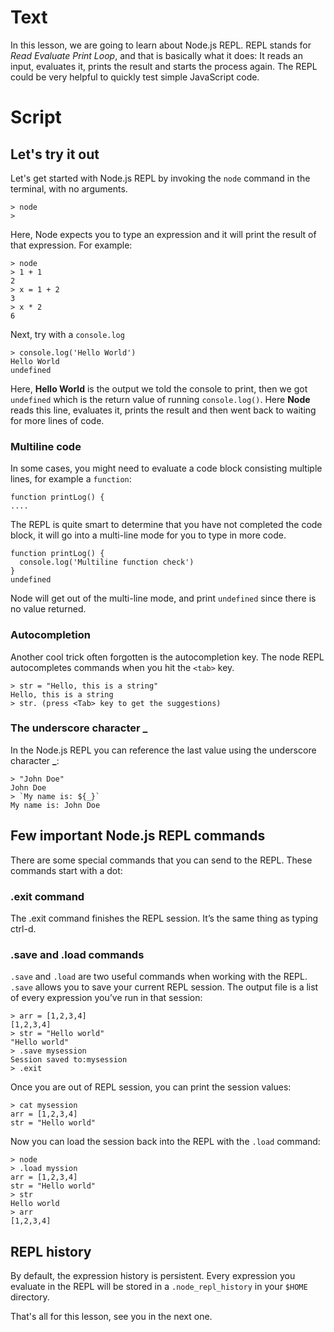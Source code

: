 # Text

In this lesson, we are going to learn about Node.js REPL. REPL stands for *Read Evaluate Print Loop*, and that is basically what it does: It reads an input, evaluates it, prints the result and starts the process again. The REPL could be very helpful to quickly test simple JavaScript code.

# Script
## Let's try it out
Let's get started with Node.js REPL by invoking the `node` command in the terminal, with no arguments.
````
> node
> 
````
Here, Node expects you to type an expression and it will print the result of that expression. For example:
````
> node
> 1 + 1
2
> x = 1 + 2
3
> x * 2
6
````

Next, try with a `console.log`
````
> console.log('Hello World')
Hello World
undefined
````
Here, **Hello World** is the output we told the console to print, then we got `undefined` which is the return value of running `console.log()`. Here **Node** reads this line, evaluates it, prints the result and then went back to waiting for more lines of code.

### Multiline code
In some cases, you might need to evaluate a code block consisting multiple lines, for example a `function`:
````
function printLog() {
....
````
The REPL is quite smart to determine that you have not completed the code block, it will go into a multi-line mode for you to type in more code.
````
function printLog() {
  console.log('Multiline function check')
}
undefined
````
Node will get out of the multi-line mode, and print `undefined` since there is no value returned. 

### Autocompletion
Another cool trick often forgotten is the autocompletion key. The node REPL autocompletes commands when you hit the `<tab>` key. 
````
> str = "Hello, this is a string"
Hello, this is a string
> str. (press <Tab> key to get the suggestions)
````

### The underscore character _
In the Node.js REPL you can reference the last value using the underscore character **_**:
````
> "John Doe"
John Doe
> `My name is: ${_}`
My name is: John Doe
````

## Few important Node.js REPL commands
There are some special commands that you can send to the REPL. These commands start with a dot:

### .exit command
The .exit command finishes the REPL session. It’s the same thing as typing ctrl-d.

### .save and .load commands
`.save` and `.load` are two useful commands when working with the REPL. `.save` allows you to save your current REPL session. The output file is a list of every expression you’ve run in that session:
````
> arr = [1,2,3,4]
[1,2,3,4]
> str = "Hello world"
"Hello world"
> .save mysession
Session saved to:mysession
> .exit
````

Once you are out of REPL session, you can print the session values:
````
> cat mysession
arr = [1,2,3,4]
str = "Hello world"
````

Now you can load the session back into the REPL with the `.load` command:
````
> node
> .load myssion
arr = [1,2,3,4]
str = "Hello world"
> str
Hello world
> arr
[1,2,3,4]
````

## REPL history
By default, the expression history is persistent. Every expression you evaluate in the REPL will be stored in a `.node_repl_history` in your `$HOME` directory.

That's all for this lesson, see you in the next one.
